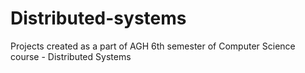 # Distributed-systems

Projects created as a part of AGH 6th semester of Computer Science course - Distributed Systems
